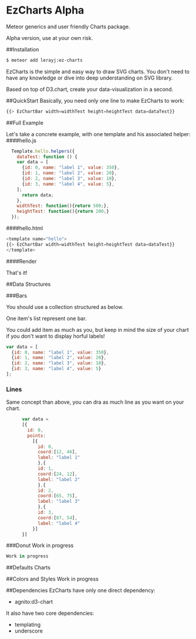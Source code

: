 # EzCharts Alpha
Meteor generics and user friendly Charts package.

Alpha version, use at your own risk.


##Installation


```bash
$ meteor add lerayj:ez-charts
```
EzCharts is the simple and easy way to draw SVG charts. 
You don't need to have any knowledge or dive into deep understanding on SVG library.

Based on top of D3.chart, create your data-visualization in a second.


##QuickStart
  Basically, you need only one line to make EzCharts to work:
  ```javascript
  {{> EzChartBar width=widthTest height=heightTest data=dataTest}}
  ```
##Full Example

Let's take a concrete example, with one template and his associated helper:
####hello.js


```javascript
  Template.hello.helpers({
    dataTest: function () {
    var data = [
      {id: 0, name: "label 1", value: 350},
      {id: 1, name: "label 2", value: 20},
      {id: 2, name: "label 3", value: 10},
      {id: 3, name: "label 4", value: 5},
    ];
      return data;
    },
    widthTest: function(){return 500;},
    heightTest: function(){return 200;}
  });
```

####hello.html


```javascript
<template name="hello">
{{> EzChartBar width=widthTest height=heightTest data=dataTest}}
</template>
```

####Render

That's it!


##Data Structures

###Bars

You should use  a collection structured as below.

One item's list represent one bar.

You could add item as much as you, but keep in mind the size of your chart if you don't want
to display horful labels!

```javascript
var data = [
  {id: 0, name: "label 1", value: 350},
  {id: 1, name: "label 2", value: 20},
  {id: 2, name: "label 3", value: 10},
  {id: 3, name: "label 4", value: 5}
];
```
### Lines

Same concept than above, you can dra as much line as you want on your chart.


```javascript
      var data = 
      [{
        id: 0,
        points: 
          [{
            id: 0,
            coord:[12, 46],
            label: "label 1"
            },{
            id: 1,
            coord:[24, 12],
            label: "label 2"
            },{
            id: 2,
            coord:[65, 75],
            label: "label 3"
            },{
            id: 3,
            coord:[87, 54],
            label: "label 4"
          }]
      }]
```

###Donut
Work in progress

```javascript
Work in progress
```
##Defaults Charts



##Colors and Styles
Work in progress


##Dependencies
EzCharts have only one direct dependency:
- agnito:d3-chart

It also have two core dependencies:
- templating
- underscore
